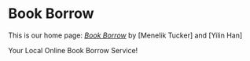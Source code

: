 # Book Borrow

This is our home page:
[*Book Borrow*](http://bookborrow.herokuapp.com/)
by [Menelik Tucker] and [Yilin Han]

Your Local Online Book Borrow Service!
